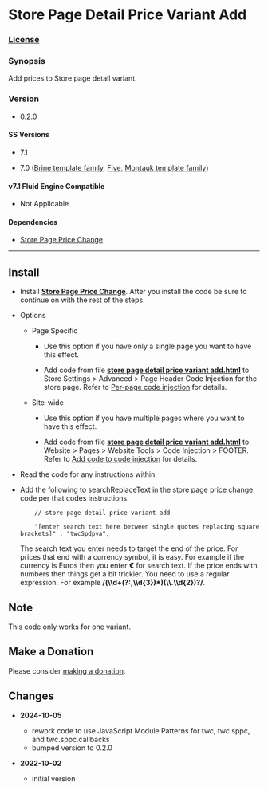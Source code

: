 # Store Page Detail Price Variant Add

### [License][1]

### Synopsis

Add prices to Store page detail variant.

### Version

  * 0.2.0

#### SS Versions

  * 7.1
  
  * 7.0 ([Brine template family][2], [Five][3], [Montauk template family][4])

#### v7.1 Fluid Engine Compatible

  * Not Applicable

#### Dependencies

  * [Store Page Price Change][5]

---

## Install

* Install **[Store Page Price Change][6]**. After you install the code be sure
  to continue on with the rest of the steps.
  
* Options

  * Page Specific
  
    * Use this option if you have only a single page you want to have this
      effect.
      
    * Add code from file **[store page detail price variant add.html][7]** to
      Store Settings > Advanced > Page Header Code Injection for the store page.
      Refer to [Per-page code injection][8] for details.
      
  * Site-wide
  
    * Use this option if you have multiple pages where you want to have this
      effect.
      
    * Add code from file **[store page detail price variant add.html][7]** to
      Website > Pages > Website Tools > Code Injection > FOOTER. Refer to [Add
      code to code injection][9] for details.
      
* Read the code for any instructions within.

* Add the following to searchReplaceText in the store page price change code per
  that codes instructions.
  
  ```
      // store page detail price variant add
      
      "[enter search text here between single quotes replacing square brackets]" : "twcSpdpva",
    ```
    
  The search text you enter needs to target the end of the price. For prices
  that end with a currency symbol, it is easy. For example if the currency is
  Euros then you enter **€** for search text. If the price ends with numbers
  then things get a bit trickier. You need to use a regular expression. For
  example **/(\\\d+(?:,\\\d{3})*)(\\\\.\\\d{2})?/**.

## Note

This code only works for one variant.

## Make a Donation

Please consider [making a donation][10].

## Changes

* **2024-10-05**

  * rework code to use JavaScript Module Patterns for twc, twc.sppc, and
    twc.sppc.callbacks
  * bumped version to 0.2.0
  
* **2022-10-02**

  * initial version

[1]: https://github.com/tomsWebConsulting/twcsl/blob/main/LICENSE.txt#L1
[2]: https://support.squarespace.com/hc/en-us/articles/212512738-Brine-template-family
[3]: https://support.squarespace.com/hc/en-us/articles/206544937-Five-template
[4]: https://support.squarespace.com/hc/en-us/articles/205815568-Montauk-template-family
[5]: https://github.com/tomsWebConsulting/twcsl/tree/main/Page/Store/Store%20Page%20Price%20Change
[6]: https://github.com/tomsWebConsulting/twcsl/tree/main/Page/Store/Store%20Page%20Price%20Change#store-page-price-change
[7]: store%20page%20detail%20price%20variant%20add.html#L1
[8]: https://support.squarespace.com/hc/en-us/articles/205815908-Using-code-injection#toc-per-page-code-injection
[9]: https://support.squarespace.com/hc/en-us/articles/205815908-Using-code-injection#toc-add-code-to-code-injection
[10]: https://github.com/tomsWebConsulting/twcsl#make-a-donation
